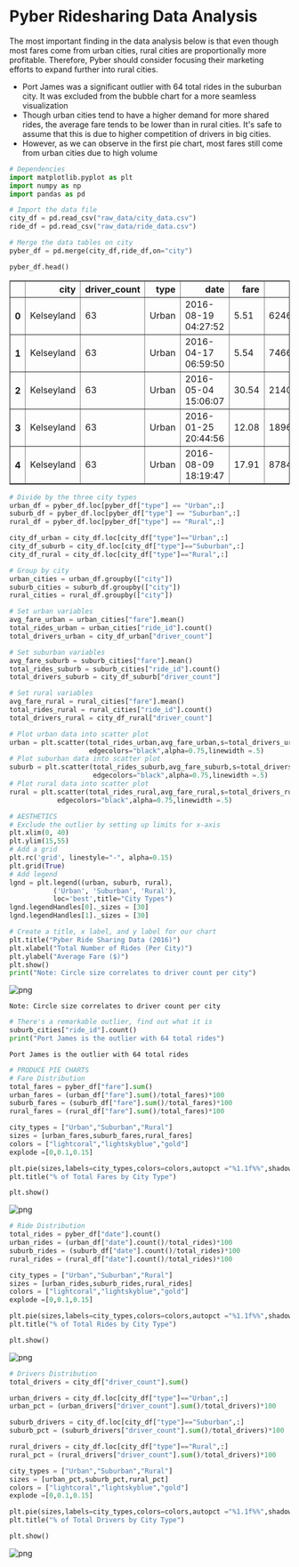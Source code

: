 
# Pyber Ridesharing Data Analysis
The most important finding in the data analysis below is that even though most fares come from urban cities, rural cities are proportionally more profitable. Therefore, Pyber should consider focusing their marketing efforts to expand further into rural cities.
-  Port James was a significant outlier with 64 total rides in the suburban city. It was excluded from the bubble chart for a more seamless visualization
-  Though urban cities tend to have a higher demand for more shared rides, the average fare tends to be lower than in rural cities. It's safe to assume that this is due to higher competition of drivers in big cities.
-  However, as we can observe in the first pie chart, most fares still come from urban cities due to high volume


```python
# Dependencies
import matplotlib.pyplot as plt
import numpy as np
import pandas as pd

# Import the data file
city_df = pd.read_csv("raw_data/city_data.csv")
ride_df = pd.read_csv("raw_data/ride_data.csv")

# Merge the data tables on city
pyber_df = pd.merge(city_df,ride_df,on="city")

pyber_df.head()
```




<div>
<style scoped>
    .dataframe tbody tr th:only-of-type {
        vertical-align: middle;
    }

    .dataframe tbody tr th {
        vertical-align: top;
    }

    .dataframe thead th {
        text-align: right;
    }
</style>
<table border="1" class="dataframe">
  <thead>
    <tr style="text-align: right;">
      <th></th>
      <th>city</th>
      <th>driver_count</th>
      <th>type</th>
      <th>date</th>
      <th>fare</th>
      <th>ride_id</th>
    </tr>
  </thead>
  <tbody>
    <tr>
      <th>0</th>
      <td>Kelseyland</td>
      <td>63</td>
      <td>Urban</td>
      <td>2016-08-19 04:27:52</td>
      <td>5.51</td>
      <td>6246006544795</td>
    </tr>
    <tr>
      <th>1</th>
      <td>Kelseyland</td>
      <td>63</td>
      <td>Urban</td>
      <td>2016-04-17 06:59:50</td>
      <td>5.54</td>
      <td>7466473222333</td>
    </tr>
    <tr>
      <th>2</th>
      <td>Kelseyland</td>
      <td>63</td>
      <td>Urban</td>
      <td>2016-05-04 15:06:07</td>
      <td>30.54</td>
      <td>2140501382736</td>
    </tr>
    <tr>
      <th>3</th>
      <td>Kelseyland</td>
      <td>63</td>
      <td>Urban</td>
      <td>2016-01-25 20:44:56</td>
      <td>12.08</td>
      <td>1896987891309</td>
    </tr>
    <tr>
      <th>4</th>
      <td>Kelseyland</td>
      <td>63</td>
      <td>Urban</td>
      <td>2016-08-09 18:19:47</td>
      <td>17.91</td>
      <td>8784212854829</td>
    </tr>
  </tbody>
</table>
</div>




```python
# Divide by the three city types
urban_df = pyber_df.loc[pyber_df["type"] == "Urban",:]
suburb_df = pyber_df.loc[pyber_df["type"] == "Suburban",:]
rural_df = pyber_df.loc[pyber_df["type"] == "Rural",:]

city_df_urban = city_df.loc[city_df["type"]=="Urban",:]
city_df_suburb = city_df.loc[city_df["type"]=="Suburban",:]
city_df_rural = city_df.loc[city_df["type"]=="Rural",:]

# Group by city
urban_cities = urban_df.groupby(["city"])
suburb_cities = suburb_df.groupby(["city"])
rural_cities = rural_df.groupby(["city"])

# Set urban variables
avg_fare_urban = urban_cities["fare"].mean()
total_rides_urban = urban_cities["ride_id"].count()
total_drivers_urban = city_df_urban["driver_count"]

# Set suburban variables
avg_fare_suburb = suburb_cities["fare"].mean()
total_rides_suburb = suburb_cities["ride_id"].count()
total_drivers_suburb = city_df_suburb["driver_count"]

# Set rural variables
avg_fare_rural = rural_cities["fare"].mean()
total_rides_rural = rural_cities["ride_id"].count()
total_drivers_rural = city_df_rural["driver_count"]

# Plot urban data into scatter plot
urban = plt.scatter(total_rides_urban,avg_fare_urban,s=total_drivers_urban*5,marker="o",facecolor="lightcoral",
                    edgecolors="black",alpha=0.75,linewidth =.5)
# Plot suburban data into scatter plot
suburb = plt.scatter(total_rides_suburb,avg_fare_suburb,s=total_drivers_suburb*5,marker="o",facecolor="lightskyblue",
                     edgecolors="black",alpha=0.75,linewidth =.5)
# Plot rural data into scatter plot
rural = plt.scatter(total_rides_rural,avg_fare_rural,s=total_drivers_rural*5,marker="o",facecolor="gold",
            edgecolors="black",alpha=0.75,linewidth =.5)

# AESTHETICS
# Exclude the outlier by setting up limits for x-axis
plt.xlim(0, 40)
plt.ylim(15,55)
# Add a grid
plt.rc('grid', linestyle="-", alpha=0.15)
plt.grid(True)
# Add legend
lgnd = plt.legend((urban, suburb, rural),
           ('Urban', 'Suburban', 'Rural'),
           loc='best',title="City Types")
lgnd.legendHandles[0]._sizes = [30]
lgnd.legendHandles[1]._sizes = [30]

# Create a title, x label, and y label for our chart
plt.title("Pyber Ride Sharing Data (2016)")
plt.xlabel("Total Number of Rides (Per City)")
plt.ylabel("Average Fare ($)")
plt.show()
print("Note: Circle size correlates to driver count per city")
```


![png](output_2_0.png)


    Note: Circle size correlates to driver count per city
    


```python
# There's a remarkable outlier, find out what it is
suburb_cities["ride_id"].count() 
print("Port James is the outlier with 64 total rides")
```

    Port James is the outlier with 64 total rides
    


```python
# PRODUCE PIE CHARTS
# Fare Distribution
total_fares = pyber_df["fare"].sum()
urban_fares = (urban_df["fare"].sum()/total_fares)*100
suburb_fares = (suburb_df["fare"].sum()/total_fares)*100
rural_fares = (rural_df["fare"].sum()/total_fares)*100

city_types = ["Urban","Suburban","Rural"]
sizes = [urban_fares,suburb_fares,rural_fares]
colors = ["lightcoral","lightskyblue","gold"]
explode =[0,0.1,0.15]

plt.pie(sizes,labels=city_types,colors=colors,autopct ="%1.1f%%",shadow=True,startangle=250,explode=explode)
plt.title("% of Total Fares by City Type")

plt.show()
```


![png](output_4_0.png)



```python
# Ride Distribution
total_rides = pyber_df["date"].count()
urban_rides = (urban_df["date"].count()/total_rides)*100
suburb_rides = (suburb_df["date"].count()/total_rides)*100
rural_rides = (rural_df["date"].count()/total_rides)*100

city_types = ["Urban","Suburban","Rural"]
sizes = [urban_rides,suburb_rides,rural_rides]
colors = ["lightcoral","lightskyblue","gold"]
explode =[0,0.1,0.15]

plt.pie(sizes,labels=city_types,colors=colors,autopct ="%1.1f%%",shadow=True,startangle=250,explode=explode)
plt.title("% of Total Rides by City Type")

plt.show()
```


![png](output_5_0.png)



```python
# Drivers Distribution
total_drivers = city_df["driver_count"].sum()

urban_drivers = city_df.loc[city_df["type"]=="Urban",:]
urban_pct = (urban_drivers["driver_count"].sum()/total_drivers)*100

suburb_drivers = city_df.loc[city_df["type"]=="Suburban",:]
suburb_pct = (suburb_drivers["driver_count"].sum()/total_drivers)*100

rural_drivers = city_df.loc[city_df["type"]=="Rural",:]
rural_pct = (rural_drivers["driver_count"].sum()/total_drivers)*100

city_types = ["Urban","Suburban","Rural"]
sizes = [urban_pct,suburb_pct,rural_pct]
colors = ["lightcoral","lightskyblue","gold"]
explode =[0,0.1,0.15]

plt.pie(sizes,labels=city_types,colors=colors,autopct ="%1.1f%%",shadow=True,startangle=220,explode=explode)
plt.title("% of Total Drivers by City Type")

plt.show()
```


![png](output_6_0.png)

